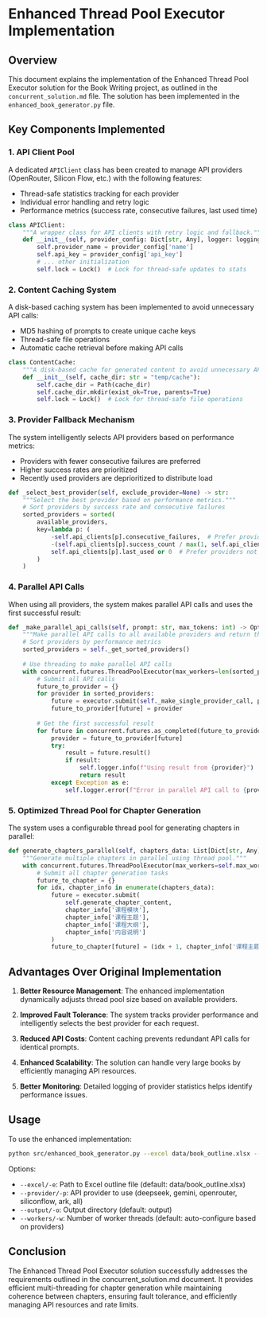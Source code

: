 # Enhanced Thread Pool Executor Implementation

## Overview

This document explains the implementation of the Enhanced Thread Pool Executor solution for the Book Writing project, as outlined in the `concurrent_solution.md` file. The solution has been implemented in the `enhanced_book_generator.py` file.

## Key Components Implemented

### 1. API Client Pool

A dedicated `APIClient` class has been created to manage API providers (OpenRouter, Silicon Flow, etc.) with the following features:

- Thread-safe statistics tracking for each provider
- Individual error handling and retry logic
- Performance metrics (success rate, consecutive failures, last used time)

```python
class APIClient:
    """A wrapper class for API clients with retry logic and fallback."""
    def __init__(self, provider_config: Dict[str, Any], logger: logging.Logger):
        self.provider_name = provider_config['name']
        self.api_key = provider_config['api_key']
        # ... other initialization
        self.lock = Lock()  # Lock for thread-safe updates to stats
```

### 2. Content Caching System

A disk-based caching system has been implemented to avoid unnecessary API calls:

- MD5 hashing of prompts to create unique cache keys
- Thread-safe file operations
- Automatic cache retrieval before making API calls

```python
class ContentCache:
    """A disk-based cache for generated content to avoid unnecessary API calls."""
    def __init__(self, cache_dir: str = "temp/cache"):
        self.cache_dir = Path(cache_dir)
        self.cache_dir.mkdir(exist_ok=True, parents=True)
        self.lock = Lock()  # Lock for thread-safe file operations
```

### 3. Provider Fallback Mechanism

The system intelligently selects API providers based on performance metrics:

- Providers with fewer consecutive failures are preferred
- Higher success rates are prioritized
- Recently used providers are deprioritized to distribute load

```python
def _select_best_provider(self, exclude_provider=None) -> str:
    """Select the best provider based on performance metrics."""
    # Sort providers by success rate and consecutive failures
    sorted_providers = sorted(
        available_providers,
        key=lambda p: (
            -self.api_clients[p].consecutive_failures,  # Prefer providers with fewer consecutive failures
            -(self.api_clients[p].success_count / max(1, self.api_clients[p].success_count + self.api_clients[p].failure_count)),  # Higher success rate
            self.api_clients[p].last_used or 0  # Prefer providers not used recently
        )
    )
```

### 4. Parallel API Calls

When using all providers, the system makes parallel API calls and uses the first successful result:

```python
def _make_parallel_api_calls(self, prompt: str, max_tokens: int) -> Optional[str]:
    """Make parallel API calls to all available providers and return the first successful result."""
    # Sort providers by performance metrics
    sorted_providers = self._get_sorted_providers()
    
    # Use threading to make parallel API calls
    with concurrent.futures.ThreadPoolExecutor(max_workers=len(sorted_providers)) as executor:
        # Submit all API calls
        future_to_provider = {}
        for provider in sorted_providers:
            future = executor.submit(self._make_single_provider_call, provider, prompt, max_tokens, True)
            future_to_provider[future] = provider
        
        # Get the first successful result
        for future in concurrent.futures.as_completed(future_to_provider):
            provider = future_to_provider[future]
            try:
                result = future.result()
                if result:
                    self.logger.info(f"Using result from {provider}")
                    return result
            except Exception as e:
                self.logger.error(f"Error in parallel API call to {provider}: {str(e)}")
```

### 5. Optimized Thread Pool for Chapter Generation

The system uses a configurable thread pool for generating chapters in parallel:

```python
def generate_chapters_parallel(self, chapters_data: List[Dict[str, Any]]) -> List[Dict[str, Any]]:
    """Generate multiple chapters in parallel using thread pool."""
    with concurrent.futures.ThreadPoolExecutor(max_workers=self.max_workers) as executor:
        # Submit all chapter generation tasks
        future_to_chapter = {}
        for idx, chapter_info in enumerate(chapters_data):
            future = executor.submit(
                self.generate_chapter_content,
                chapter_info['课程模块'], 
                chapter_info['课程主题'],
                chapter_info['课程大纲'], 
                chapter_info['内容说明']
            )
            future_to_chapter[future] = (idx + 1, chapter_info['课程主题'])
```

## Advantages Over Original Implementation

1. **Better Resource Management**: The enhanced implementation dynamically adjusts thread pool size based on available providers.

2. **Improved Fault Tolerance**: The system tracks provider performance and intelligently selects the best provider for each request.

3. **Reduced API Costs**: Content caching prevents redundant API calls for identical prompts.

4. **Enhanced Scalability**: The solution can handle very large books by efficiently managing API resources.

5. **Better Monitoring**: Detailed logging of provider statistics helps identify performance issues.

## Usage

To use the enhanced implementation:

```bash
python src/enhanced_book_generator.py --excel data/book_outline.xlsx --provider all --output output
```

Options:
- `--excel/-e`: Path to Excel outline file (default: data/book_outline.xlsx)
- `--provider/-p`: API provider to use (deepseek, gemini, openrouter, siliconflow, ark, all)
- `--output/-o`: Output directory (default: output)
- `--workers/-w`: Number of worker threads (default: auto-configure based on providers)

## Conclusion

The Enhanced Thread Pool Executor solution successfully addresses the requirements outlined in the concurrent_solution.md document. It provides efficient multi-threading for chapter generation while maintaining coherence between chapters, ensuring fault tolerance, and efficiently managing API resources and rate limits.
